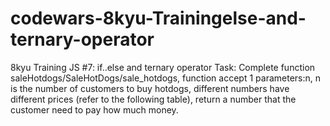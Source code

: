 # codewars-8kyu-Trainingelse-and-ternary-operator
8kyu  Training JS #7: if..else and ternary operator   Task: Complete function saleHotdogs/SaleHotDogs/sale_hotdogs, function accept 1 parameters:n, n is the number of customers to buy hotdogs,  different numbers have different prices (refer to the following table), return a number that the customer need to pay how much money.
